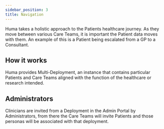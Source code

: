 ```yaml
---
sidebar_position: 3
title: Navigation
---
```


Huma takes a holistic approach to the Patients healthcare journey. As they move between various Care Teams, it is important the Patient data moves with them. An example of this is a Patient being escalated from a GP to a Consultant. 

## How it works

Huma provides Multi-Deployment, an instance that contains particular Patients and Care Teams aligned with the function of the healthcare or research intended. 

## Administrators

Clinicians are invited from a Deployment in the Admin Portal by Administrators, from there the Care Teams will invite Patients and those personas will be associated with that deployment.
